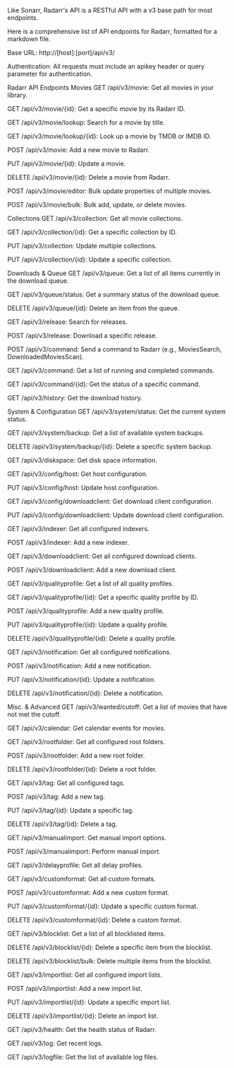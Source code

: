 Like Sonarr, Radarr's API is a RESTful API with a v3 base path for most endpoints.

Here is a comprehensive list of API endpoints for Radarr, formatted for a markdown file.

Base URL: http://[host]:[port]/api/v3/

Authentication: All requests must include an apikey header or query parameter for authentication.

Radarr API Endpoints
Movies
GET /api/v3/movie: Get all movies in your library.

GET /api/v3/movie/{id}: Get a specific movie by its Radarr ID.

GET /api/v3/movie/lookup: Search for a movie by title.

GET /api/v3/movie/lookup/{id}: Look up a movie by TMDB or IMDB ID.

POST /api/v3/movie: Add a new movie to Radarr.

PUT /api/v3/movie/{id}: Update a movie.

DELETE /api/v3/movie/{id}: Delete a movie from Radarr.

POST /api/v3/movie/editor: Bulk update properties of multiple movies.

POST /api/v3/movie/bulk: Bulk add, update, or delete movies.

Collections
GET /api/v3/collection: Get all movie collections.

GET /api/v3/collection/{id}: Get a specific collection by ID.

PUT /api/v3/collection: Update multiple collections.

PUT /api/v3/collection/{id}: Update a specific collection.

Downloads & Queue
GET /api/v3/queue: Get a list of all items currently in the download queue.

GET /api/v3/queue/status: Get a summary status of the download queue.

DELETE /api/v3/queue/{id}: Delete an item from the queue.

GET /api/v3/release: Search for releases.

POST /api/v3/release: Download a specific release.

POST /api/v3/command: Send a command to Radarr (e.g., MoviesSearch, DownloadedMoviesScan).

GET /api/v3/command: Get a list of running and completed commands.

GET /api/v3/command/{id}: Get the status of a specific command.

GET /api/v3/history: Get the download history.

System & Configuration
GET /api/v3/system/status: Get the current system status.

GET /api/v3/system/backup: Get a list of available system backups.

DELETE /api/v3/system/backup/{id}: Delete a specific system backup.

GET /api/v3/diskspace: Get disk space information.

GET /api/v3/config/host: Get host configuration.

PUT /api/v3/config/host: Update host configuration.

GET /api/v3/config/downloadclient: Get download client configuration.

PUT /api/v3/config/downloadclient: Update download client configuration.

GET /api/v3/indexer: Get all configured indexers.

POST /api/v3/indexer: Add a new indexer.

GET /api/v3/downloadclient: Get all configured download clients.

POST /api/v3/downloadclient: Add a new download client.

GET /api/v3/qualityprofile: Get a list of all quality profiles.

GET /api/v3/qualityprofile/{id}: Get a specific quality profile by ID.

POST /api/v3/qualityprofile: Add a new quality profile.

PUT /api/v3/qualityprofile/{id}: Update a quality profile.

DELETE /api/v3/qualityprofile/{id}: Delete a quality profile.

GET /api/v3/notification: Get all configured notifications.

POST /api/v3/notification: Add a new notification.

PUT /api/v3/notification/{id}: Update a notification.

DELETE /api/v3/notification/{id}: Delete a notification.

Misc. & Advanced
GET /api/v3/wanted/cutoff: Get a list of movies that have not met the cutoff.

GET /api/v3/calendar: Get calendar events for movies.

GET /api/v3/rootfolder: Get all configured root folders.

POST /api/v3/rootfolder: Add a new root folder.

DELETE /api/v3/rootfolder/{id}: Delete a root folder.

GET /api/v3/tag: Get all configured tags.

POST /api/v3/tag: Add a new tag.

PUT /api/v3/tag/{id}: Update a specific tag.

DELETE /api/v3/tag/{id}: Delete a tag.

GET /api/v3/manualimport: Get manual import options.

POST /api/v3/manualimport: Perform manual import.

GET /api/v3/delayprofile: Get all delay profiles.

GET /api/v3/customformat: Get all custom formats.

POST /api/v3/customformat: Add a new custom format.

PUT /api/v3/customformat/{id}: Update a specific custom format.

DELETE /api/v3/customformat/{id}: Delete a custom format.

GET /api/v3/blocklist: Get a list of all blocklisted items.

DELETE /api/v3/blocklist/{id}: Delete a specific item from the blocklist.

DELETE /api/v3/blocklist/bulk: Delete multiple items from the blocklist.

GET /api/v3/importlist: Get all configured import lists.

POST /api/v3/importlist: Add a new import list.

PUT /api/v3/importlist/{id}: Update a specific import list.

DELETE /api/v3/importlist/{id}: Delete an import list.

GET /api/v3/health: Get the health status of Radarr.

GET /api/v3/log: Get recent logs.

GET /api/v3/logfile: Get the list of available log files.
